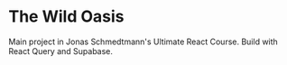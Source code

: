 # The Wild Oasis

Main project in Jonas Schmedtmann's Ultimate React Course.
Build with React Query and Supabase.
